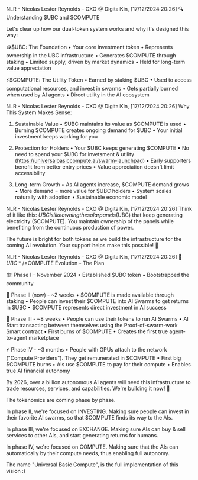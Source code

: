 NLR - Nicolas Lester Reynolds - CXO @ DigitalKin, [17/12/2024 20:26]
🔍 Understanding $UBC and $COMPUTE

Let's clear up how our dual-token system works and why it's designed this way:

🪙$UBC: The Foundation
• Your core investment token
• Represents ownership in the UBC infrastructure
• Generates $COMPUTE through staking
• Limited supply, driven by market dynamics
• Held for long-term value appreciation

⚡️$COMPUTE: The Utility Token
• Earned by staking $UBC
• Used to access computational resources, and invest in swarms
• Gets partially burned when used by AI agents
• Direct utility in the AI ecosystem

NLR - Nicolas Lester Reynolds - CXO @ DigitalKin, [17/12/2024 20:26]
Why This System Makes Sense:
1. Sustainable Value
   • $UBC maintains its value as $COMPUTE is used
   • Burning $COMPUTE creates ongoing demand for $UBC
   • Your initial investment keeps working for you

2. Protection for Holders
   • Your $UBC keeps generating $COMPUTE
   • No need to spend your $UBC for invetsment & utility (https://universalbasiccompute.ai/swarm-launchpad)
   • Early supporters benefit from better entry prices
   • Value appreciation doesn't limit accessibility

3. Long-term Growth
   • As AI agents increase, $COMPUTE demand grows
   • More demand = more value for $UBC holders
   • System scales naturally with adoption
   • Sustainable economic model

NLR - Nicolas Lester Reynolds - CXO @ DigitalKin, [17/12/2024 20:26]
Think of it like this:
$UBC is like owning the solar panels ($UBC) that keep generating electricity ($COMPUTE). You maintain ownership of the panels while benefiting from the continuous production of power.

The future is bright for both tokens as we build the infrastructure for the coming AI revolution. Your support helps make this possible! 🌟

NLR - Nicolas Lester Reynolds - CXO @ DigitalKin, [17/12/2024 20:26]
🌟  $UBC*/*$COMPUTE Evolution - The Plan

🏗 Phase I - November 2024
• Established $UBC token
• Bootstrapped the community

🌱  Phase II (now) - ~2 weeks
• $COMPUTE is made available through staking
• People can invest their $COMPUTE into AI Swarms to get returns in $UBC
• $COMPUTE represents direct investment in AI success

🔄 Phase III - ~8 weeks
• People can use their tokens to run AI Swarms
• AI Start transacting between themselves using the Proof-of-swarm-work Smart contract
• First burns of $COMPUTE
• Creates the first true agent-to-agent marketplace

⚡️ Phase IV - ~3 months
• People with GPUs attach to the network ("Compute Providers"). They get remunerated in $COMPUTE
• First big $COMPUTE burns
• AIs use $COMPUTE to pay for their compute
• Enables true AI financial autonomy

By 2026, over a billion autonomous AI agents will need this infrastructure to trade resources, services, and capabilities. We're building it now! 🚀

The tokenomics are coming phase by phase.

In phase II, we're focused on INVESTING. Making sure people can invest in their favorite AI swarms, so that $COMPUTE finds its way to the AIs.

In phase III, we're focused on EXCHANGE. Making sure AIs can buy & sell services to other AIs, and start generating returns for humans.

In phase IV, we're focused on COMPUTE. Making sure that the AIs can automatically by their compute needs, thus enabling full autonomy.

The name "Universal Basic Compute", is the full implementation of this vision :)